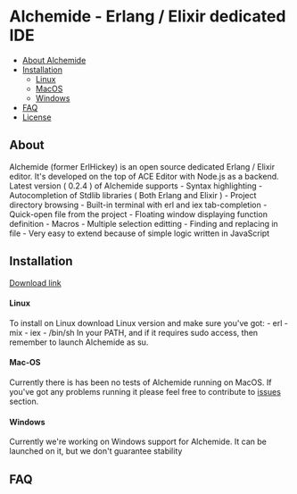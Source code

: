 # Alchemide - Erlang / Elixir dedicated IDE

- [About Alchemide](#about)  
- [Installation](#installation)  
  - [Linux](#linux)
  - [MacOS](#mac-os)
  - [Windows](#windows)
- [FAQ](#faq)  
- [License](#license)

## About 
Alchemide (former ErlHickey) is an open source dedicated Erlang / Elixir editor. It's developed on the top of ACE Editor
with Node.js as a backend.
Latest version ( 0.2.4 ) of Alchemide supports
    - Syntax highlighting
    - Autocompletion of Stdlib libraries ( Both Erlang and Elixir )
    - Project directory browsing
    - Built-in terminal with erl and iex tab-completion
    - Quick-open file from the project
    - Floating window displaying function definition
    - Macros
    - Multiple selection editting
    - Finding and replacing in file
    - Very easy to extend because of simple logic written in JavaScript 

## Installation
[Download link](https://drive.google.com/open?id=0B7w-FN9jiHQoZEM1QzNtcGhGLTg&authuser=0)

#### Linux 
  To install on Linux download Linux version and make sure you've got:
      - erl
      - mix
      - iex
      - /bin/sh
  In your PATH, and if it requires sudo access, then remember to launch Alchemide as su.

#### Mac-OS
   Currently there is has been no tests of Alchemide running on MacOS. If you've got any problems running it 
   please feel free to contribute to [issues](https://github.com/iraasta/alchemide/issues) section.

#### Windows
  Currently we're working on Windows support for Alchemide. It can be launched on it, but we don't guarantee
  stability

## FAQ
